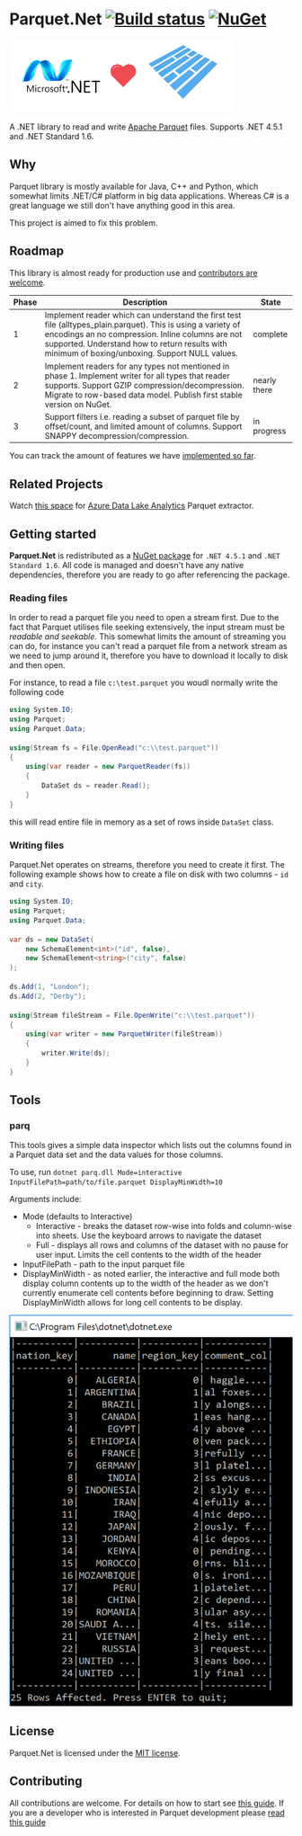 # Parquet.Net [![Build status](https://ci.appveyor.com/api/projects/status/w3o50mweytm85uxb?svg=true)](https://ci.appveyor.com/project/aloneguid/Parquet.Net) [![NuGet](https://img.shields.io/nuget/v/Parquet.Net.svg)](https://www.nuget.org/packages/Parquet.Net)

![Icon](doc/img/dotnetlovesparquet.png)

A .NET library to read and write [Apache Parquet](https://github.com/Parquet) files. Supports .NET 4.5.1 and .NET Standard 1.6.

## Why

Parquet library is mostly available for Java, C++ and Python, which somewhat limits .NET/C# platform in big data applications. Whereas C# is a great language we still don't have anything good in this area.

This project is aimed to fix this problem.

## Roadmap

This library is almost ready for production use and [contributors are welcome](CONTRIBUTING.md).

|Phase|Description|State|
|-----|-----------|-----|
|1|Implement reader which can understand the first test file (alltypes_plain.parquet). This is using a variety of encodings an no compression. Inline columns are not supported. Understand how to return results with minimum of boxing/unboxing. Support NULL values.|complete|
|2|Implement readers for any types not mentioned in phase 1. Implement writer for all types that reader supports. Support GZIP compression/decompression. Migrate to row-based data model. Publish first stable version on NuGet.|nearly there|
|3|Support filters i.e. reading a subset of parquet file by offset/count, and limited amount of columns. Support SNAPPY decompression/compression. |in progress|

You can track the amount of features we have [implemented so far](doc/features.md).

## Related Projects

Watch [this space](https://github.com/elastacloud/datalake-extractor-parquet) for [Azure Data Lake Analytics](https://azure.microsoft.com/en-us/services/data-lake-analytics/) Parquet extractor.

## Getting started

**Parquet.Net** is redistributed as a [NuGet package](https://www.nuget.org/packages/Parquet.Net) for `.NET 4.5.1` and `.NET Standard 1.6`. All code is managed and doesn't have any native dependencies, therefore you are ready to go after referencing the package.

### Reading files

In order to read a parquet file you need to open a stream first. Due to the fact that Parquet utilises file seeking extensively, the input stream must be *readable and seekable*. This somewhat limits the amount of streaming you can do, for instance you can't read a parquet file from a network stream as we need to jump around it, therefore you have to download it locally to disk and then open.

For instance, to read a file `c:\test.parquet` you woudl normally write the following code

```csharp
using System.IO;
using Parquet;
using Parquet.Data;

using(Stream fs = File.OpenRead("c:\\test.parquet"))
{
	using(var reader = new ParquetReader(fs))
	{
		DataSet ds = reader.Read();
	}
}
```

this will read entire file in memory as a set of rows inside `DataSet` class.

### Writing files

Parquet.Net operates on streams, therefore you need to create it first. The following example shows how to create a file on disk with two columns - `id` and `city`.

```csharp
using System.IO;
using Parquet;
using Parquet.Data;

var ds = new DataSet(
	new SchemaElement<int>("id", false),
	new SchemaElement<string>("city", false)
);

ds.Add(1, "London");
ds.Add(2, "Derby");

using(Stream fileStream = File.OpenWrite("c:\\test.parquet"))
{
	using(var writer = new ParquetWriter(fileStream))
	{
		writer.Write(ds);
	}
}

```


## Tools

### parq

This tools gives a simple data inspector which lists out the columns found in a Parquet data set and the data values for those columns. 

To use, run ```dotnet parq.dll Mode=interactive InputFilePath=path/to/file.parquet DisplayMinWidth=10``` 

Arguments include:
* Mode (defaults to Interactive)
  * Interactive - breaks the dataset row-wise into folds and column-wise into sheets. Use the keyboard arrows to navigate the dataset
  * Full - displays all rows and columns of the dataset with no pause for user input. Limits the cell contents to the width of the header
* InputFilePath - path to the input parquet file
* DisplayMinWidth - as noted earlier, the interactive and full mode both display column contents up to the width of the header as we don't currently enumerate cell contents before beginning to draw. Setting DisplayMinWidth allows for long cell contents to be display.

![Parq](doc/img/parq.png)

## License

Parquet.Net is licensed under the [MIT license](https://github.com/elastacloud/parquet-dotnet/blob/master/LICENSE).

## Contributing

All contributions are welcome. For details on how to start see [this guide](CONTRIBUTING.md). If you are a developer who is interested in Parquet development please [read this guide](doc/parquet-getting-started.md)

